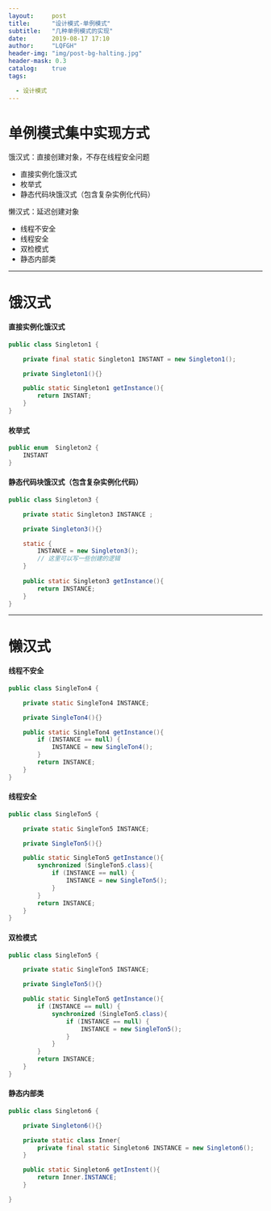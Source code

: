 ```yaml
---
layout:     post
title:      "设计模式-单例模式"
subtitle:   "几种单例模式的实现"
date:       2019-08-17 17:10
author:     "LQFGH"
header-img: "img/post-bg-halting.jpg"
header-mask: 0.3
catalog:    true
tags:

  - 设计模式
---
```








# 单例模式集中实现方式

饿汉式：直接创建对象，不存在线程安全问题

- 直接实例化饿汉式
- 枚举式
- 静态代码块饿汉式（包含复杂实例化代码）

懒汉式：延迟创建对象

- 线程不安全
- 线程安全
- 双检模式
- 静态内部类

------



# 饿汉式

#### 直接实例化饿汉式

```java
public class Singleton1 {

    private final static Singleton1 INSTANT = new Singleton1();

    private Singleton1(){}

    public static Singleton1 getInstance(){
        return INSTANT;
    }
}
```



#### 枚举式

```java
public enum  Singleton2 {
    INSTANT
}
```



#### 静态代码块饿汉式（包含复杂实例化代码）

```java
public class Singleton3 {

    private static Singleton3 INSTANCE ;

    private Singleton3(){}

    static {
        INSTANCE = new Singleton3();
        // 这里可以写一些创建的逻辑
    }
    
    public static Singleton3 getInstance(){
        return INSTANCE;
    }
}
```



------



# 懒汉式

#### 线程不安全

```java
public class SingleTon4 {

    private static SingleTon4 INSTANCE;

    private SingleTon4(){}

    public static SingleTon4 getInstance(){
        if (INSTANCE == null) {
            INSTANCE = new SingleTon4();
        }
        return INSTANCE;
    }
}
```



#### 线程安全

```java
public class SingleTon5 {

    private static SingleTon5 INSTANCE;

    private SingleTon5(){}

    public static SingleTon5 getInstance(){
        synchronized (SingleTon5.class){
            if (INSTANCE == null) {
                INSTANCE = new SingleTon5();
            }
        }
        return INSTANCE;
    }
}

```



#### 双检模式

```java
public class SingleTon5 {

    private static SingleTon5 INSTANCE;

    private SingleTon5(){}

    public static SingleTon5 getInstance(){
        if (INSTANCE == null) {
            synchronized (SingleTon5.class){
                if (INSTANCE == null) {
                    INSTANCE = new SingleTon5();
                }
            }
        }
        return INSTANCE;
    }
}
```



#### 静态内部类

```java
public class Singleton6 {

    private Singleton6(){}

    private static class Inner{
        private final static Singleton6 INSTANCE = new Singleton6();
    }

    public static Singleton6 getInstent(){
        return Inner.INSTANCE;
    }

}
```

